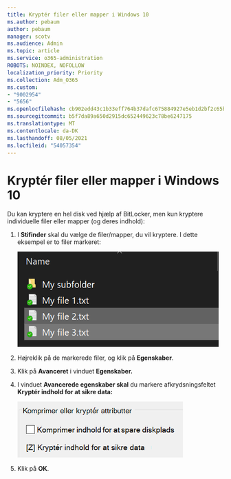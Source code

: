 ```yaml
---
title: Kryptér filer eller mapper i Windows 10
ms.author: pebaum
author: pebaum
manager: scotv
ms.audience: Admin
ms.topic: article
ms.service: o365-administration
ROBOTS: NOINDEX, NOFOLLOW
localization_priority: Priority
ms.collection: Adm_O365
ms.custom:
- "9002954"
- "5656"
ms.openlocfilehash: cb902edd43c1b33eff764b37dafc675884927e5eb1d2bf2c65bb2e826a822583
ms.sourcegitcommit: b5f7da89a650d2915dc652449623c78be6247175
ms.translationtype: MT
ms.contentlocale: da-DK
ms.lasthandoff: 08/05/2021
ms.locfileid: "54057354"
---
```

# <a name="encrypt-files-or-folder-in-windows-10"></a>Kryptér filer eller mapper i Windows 10

Du kan kryptere en hel disk ved hjælp af BitLocker, men kun kryptere individuelle filer eller mapper (og deres indhold):

1. I **Stifinder** skal du vælge de filer/mapper, du vil kryptere. I dette eksempel er to filer markeret:

    ![Vælg filer eller mapper til kryptering](media/select-for-encrypting.png)

2. Højreklik på de markerede filer, og klik på **Egenskaber**.

3. Klik på **Avanceret** i vinduet **Egenskaber.**

4. I vinduet **Avancerede egenskaber skal** du markere afkrydsningsfeltet **Kryptér indhold for at sikre data:**

    ![Kryptér indhold](media/encrypt-contents.png)

5. Klik på **OK**.
